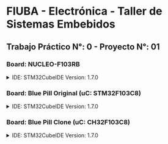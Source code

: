 # FIUBA - Electrónica - Taller de Sistemas Embebidos
## Trabajo Práctico N°: 0 - Proyecto N°: 01

### Board: NUCLEO-F103RB

<details>
<summary>IDE: STM32CubeIDE Version: 1.7.0</summary>

* Connet **NUCLEO-F103RB** board to PC
  * Execute **STM32CubeIDE**
    * **File** (Alt+Shift+N) => **New** => **STM32 Project**
      * **BOARD Selector** Commercial Part Number: **NUCLEO-F103RB** => **Select** => **Next**
	* **Project Name**: **tdse-tp0_01-hw_sw_test** => **Next** => **Finish**
	  * **Board Project Options**: Initialize all peripherals with their default Mode ? => **Yes**
    * **Project Explorer**:
      * **tp0_1_hw-sw-test** => **Core** => **Src** => **main.c** => 
        * Copy and paste the following code on **line # 102**:
          ```C
          HAL_GPIO_TogglePin(LD2_GPIO_Port, LD2_Pin);
          HAL_Delay(500);
          ```
        * **Save(Ctrl+S)** => **tp0_1_hw-sw-test** => **Build Project**
	  * **Console**:
          ```
          arm-none-eabi-size   tp0_1_hw-sw-test.elf
          	text	data	bss	dec	hex	filename
          	5676	20	1636	7332	1ca4	tp0_1_hw-sw-test.elf
          Finished building: default.size.stdout
          Finished building: tdse-tp0_01-hw_sw_test.bin
          Finished building: tdse-tp0_01-hw_sw_test.list
          	hh:mm:ss Build Finished. 0 errors, 0 warnings. (took Xs.YYYms)
          ```
      * **Bulid Analyzer**:
          ```
          Memory Regions:
		Region	Start addr	End addr	Size	Free		Used	Usage (%)
		RAM	0x20000000	2x20005000	20 KB	18,39 KB	1,61 KB	8,05%
		FLASH	0x08000000	0x08010000	128 KB	122,44 KB	5,56 KB	4,35%
          ```
      * **Debug**:
        * **tp0_1_hw-sw-test** => **Debug As** => **1 STM32 C/C++ Application** => **Debugger** =>
	  **Debug probe** => **ST-LINK (ST-LINK GDB server)** => **Apply** => **OK**
          * Confirm Perspective Switch => **Switch**
          * **Step Over (F6)** / **Resume (F8)** / **Suspend**
          * **...**
        * **tp0_1_hw-sw-test** => **Terminate and Remove** => **Yes**

* **GitHub**
  * **Repositories** => **New** =>
    * Repository name: **tdse-tp0_01-hw_sw_test**
    * Description: **FIUBA - Electrónica - Taller de Sistemas Embebidos - Trabajo Práctico N°: 0 - Proyecto N°: 01**
    * => **Create repository**

* **Git Bash**
  ```
  git init
  git branch -M main
  git remote add origin https://github.com/Username/tdse-tp0_01-hw_sw_test.git

  git status
  git add --all
  git commit -m "first commit"
  git push -u origin main
  ```
</details>

### Board: Blue Pill Original (uC: STM32F103C8)

<details>
<summary>IDE: STM32CubeIDE Version: 1.7.0</summary>

* Connet **Blue Pill Original** board to PC
  * Execute **STM32CubeIDE**
    * **Help** => **ST-Link Upgrade** => **Refresh device list** => **Open in upgrade mode** => **Upgrade** => **Cerrar** 
    * **File** (Alt+Shift+N) => **New** => **STM32 Project**
      * **MCU/MPU Selector** Commercial Part Number: **STM32F103C8** => **Select** => **Next**
	* **Project Name**: **tdse-tp0_01-hw_sw_test** => **Next** => **Finish**
	  * **Board Project Options**: Initialize all peripherals with their default Mode ? => **Yes**
    * **Pinout & Configuration**
      * **Categories**
        * **System Core**
          * RRC: **Mode and Configuration**
            * HSE: **Crystal/Ceramic Resonator**
            * LSE:  **Disable**
            * **Save(Ctrl+S)** => Do you want generate Code? => **Yes** => This action can be associated with C/C++ perspective. Do you want to open this perspective now? => **No**
            * SYS: **Mode and Configuration**
              * Debug: **SerialWire**
	      * Timebase Source: **SysTick**
              * **Save(Ctrl+S)** => Do you want generate Code? => **Yes** => This action can be associated with C/C++ perspective. Do you want to open this perspective now? => **No**
            * GPIO: **Mode and Configuration** (Pinout view: PC13: GPIO_Output)
              * GPIO: **Configuration**
                * outputl level: **High**
                * mode: **Output Push Pull**
		* Pull-up/Pull-down: **Pull-up**
                * Maximum output speed:	**Low**
                * User Label: **LED**
                * **Save(Ctrl+S)** => Do you want generate Code? => **Yes** => This action can be associated with C/C++ perspective. Do you want to open this perspective now? => **No**

    * **Clock Configuration**
      * PLL Source Mux: **HSE**
        * *PLLMuL: **x9**
          * System Clock Mux: PLLCLK => SYSCLK(MHz): **72M**
            * APB1 Prescaler: **/2** => PCLK1: **36**
          * **Save(Ctrl+S)** => Do you want generate Code? => **Yes** => This action can be associated with C/C++ perspective. Do you want to open this perspective now? => **Yes**

    * **Project Explorer**:
      * **tp0_1_hw-sw-test** => **Core** => **Src** => **main.c** => 
        * Copy and paste the following code on **line # 99**:
          ```C
          HAL_GPIO_TogglePin(LED_GPIO_Port, LED_Pin);
          HAL_Delay(500);
          ```
        * **Save(Ctrl+S)** => **tp0_1_hw-sw-test** => **Build Project**
	  * **Console**:
          ```
          arm-none-eabi-size   tp0_1_hw-sw-test.elf
          	text	data	bss	dec	hex	filename
          	4672	20	1572	6260	1874	tp0_1_hw-sw-test.elf
          Finished building: default.size.stdout
          Finished building: tdse-tp0_01-hw_sw_test.bin
          Finished building: tdse-tp0_01-hw_sw_test.list
          	hh:mm:ss Build Finished. 0 errors, 0 warnings. (took Xs.YYYms)
          ```
      * **Bulid Analyzer**:
          ```
          Memory Regions:
		Region	Start addr	End addr	Size	Free		Used	Usage (%)
		RAM	0x20000000	2x20005000	20 KB	18,45 KB	1,55 KB	7,73%
		FLASH	0x08000000	0x08010000	64 KB	59,42 KB	4,58 KB	7,15%
          ```
      * **Debug**:
        * **tp0_1_hw-sw-test** => **Debug As** => **1 STM32 C/C++ Application** => **Debugger** =>
	  **Debug probe** => **ST-LINK (ST-LINK GDB server)** => **Apply** => **OK**
          * Confirm Perspective Switch => **Switch**
          * **Step Over (F6)** / **Resume (F8)** / **Suspend**
          * **...**
        * **tp0_1_hw-sw-test** => **Terminate and Remove** => **Yes**

* **GitHub**
  * **Repositories** => **New** =>
    * Repository name: **tdse-tp0_01-hw_sw_test**
    * Description: **FIUBA - Electrónica - Taller de Sistemas Embebidos - Trabajo Práctico N°: 0 - Proyecto N°: 01**
    * => **Create repository**

* **Git Bash**
  ```
  git init
  git branch -M main
  git remote add origin https://github.com/Username/tdse-tp0_01-hw_sw_test.git

  git status
  git add --all
  git commit -m "first commit"
  git push -u origin main
  ```
</details>

### Board: Blue Pill Clone (uC: CH32F103C8)

<details>
<summary>IDE: STM32CubeIDE Version: 1.7.0</summary>

* Connet **Blue Pill Original** board to PC
  * Execute **STM32CubeIDE**
    * **Help** => **ST-Link Upgrade** => **Refresh device list** => **Open in upgrade mode** => **Upgrade** => **Cerrar** 
    * **File** (Alt+Shift+N) => **New** => **STM32 Project**
      * **MCU/MPU Selector** Commercial Part Number: **STM32F103C8** => **Select** => **Next**
	* **Project Name**: **tdse-tp0_01-hw_sw_test** => **Next** => **Finish**
	  * **Board Project Options**: Initialize all peripherals with their default Mode ? => **Yes**
    * **Pinout & Configuration**
      * **Categories**
        * **System Core**
          * RRC: **Mode and Configuration**
            * HSE: **Crystal/Ceramic Resonator**
            * LSE:  **Disable**
            * **Save(Ctrl+S)** => Do you want generate Code? => **Yes** => This action can be associated with C/C++ perspective. Do you want to open this perspective now? => **No**
            * SYS: **Mode and Configuration**
              * Debug: **SerialWire**
	      * Timebase Source: **SysTick**
              * **Save(Ctrl+S)** => Do you want generate Code? => **Yes** => This action can be associated with C/C++ perspective. Do you want to open this perspective now? => **No**
            * GPIO: **Mode and Configuration** (Pinout view: PC13: GPIO_Output)
              * GPIO: **Configuration**
                * outputl level: **High**
                * mode: **Output Push Pull**
		* Pull-up/Pull-down: **Pull-up**
                * Maximum output speed:	**Low**
                * User Label: **LED**
                * **Save(Ctrl+S)** => Do you want generate Code? => **Yes** => This action can be associated with C/C++ perspective. Do you want to open this perspective now? => **No**

    * **Clock Configuration**
      * PLL Source Mux: **HSE**
        * *PLLMuL: **x9**
          * System Clock Mux: PLLCLK => SYSCLK(MHz): **72M**
            * APB1 Prescaler: **/2** => PCLK1: **36**
          * **Save(Ctrl+S)** => Do you want generate Code? => **Yes** => This action can be associated with C/C++ perspective. Do you want to open this perspective now? => **Yes**

    * **Project Explorer**:
      * **tp0_1_hw-sw-test** => **Core** => **Src** => **main.c** => 
        * Copy and paste the following code on **line # 99**:
          ```C
          HAL_GPIO_TogglePin(LED_GPIO_Port, LED_Pin);
          HAL_Delay(500);
          ```
        * **Save(Ctrl+S)** => **tp0_1_hw-sw-test** => **Build Project**
	  * **Console**:
          ```
          arm-none-eabi-size   tp0_1_hw-sw-test.elf
          	text	data	bss	dec	hex	filename
          	4672	20	1572	6260	1874	tp0_1_hw-sw-test.elf
          Finished building: default.size.stdout
          Finished building: tdse-tp0_01-hw_sw_test.bin
          Finished building: tdse-tp0_01-hw_sw_test.list
          	hh:mm:ss Build Finished. 0 errors, 0 warnings. (took Xs.YYYms)
          ```
      * **Bulid Analyzer**:
          ```
          Memory Regions:
		Region	Start addr	End addr	Size	Free		Used	Usage (%)
		RAM	0x20000000	2x20005000	20 KB	18,45 KB	1,55 KB	7,73%
		FLASH	0x08000000	0x08010000	64 KB	59,42 KB	4,58 KB	7,15%
          ```
      * **Debug**:
        * **Edit**
          ```
          C:\ST\STM32CubeIDE_1.7.0\STM32CubeIDE\plugins\com.st.stm32cube.ide.mcu.debug.openocd_2.0.0.202106290712\resources\openocd\st_scripts\target\stm32f1x.cfg
          ```
          * => Realizar las siguientes modificaciones:
          ```
          #jtag scan chain
          if { [info exists CPUTAPID] } {
              set _CPUTAPID $CPUTAPID
          } else {
              if { [using_jtag] } {
                  # See STM Document RM0008 Section 26.6.3
                  set _CPUTAPID 0x3ba00477
              } {
                  # this is the SW-DP tap id not the jtag tap id
                  # => cambiar chipid de 0x1ba01477 a 0x2ba01477
                  set _CPUTAPID 0x2ba01477
              }
          }
          # => agregar la siguiente linea
          reset_config trst_only
          ```
	* **tp0_1_hw-sw-test** => **Debug As** => **1 STM32 C/C++ Application** => **Debugger** =>
	  **Debug probe** => **ST-LINK (OpenOCD)** => **Apply** => **OK**
          * Confirm Perspective Switch => **Switch**
          * **Step Over (F6)** / **Resume (F8)** / **Suspend**
          * **...**
        * **tp0_1_hw-sw-test** => **Terminate and Remove** => **Yes**

* **GitHub**
  * **Repositories** => **New** =>
    * Repository name: **tdse-tp0_01-hw_sw_test**
    * Description: **FIUBA - Electrónica - Taller de Sistemas Embebidos - Trabajo Práctico N°: 0 - Proyecto N°: 01**
    * => **Create repository**

* **Git Bash**
  ```
  git init
  git branch -M main
  git remote add origin https://github.com/Username/tdse-tp0_01-hw_sw_test.git

  git status
  git add --all
  git commit -m "first commit"
  git push -u origin main
  ```
</details>
